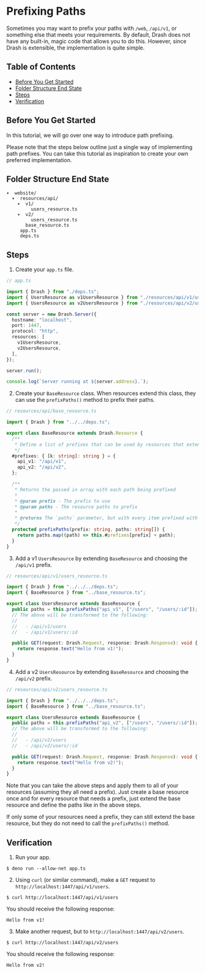 # Prefixing Paths

Sometimes you may want to prefix your paths with `/web`, `/api/v1`, or something
else that meets your requirements. By default, Drash does not have any built-in,
magic code that allows you to do this. However, since Drash is extensible, the
implementation is quite simple.

## Table of Contents

- [Before You Get Started](#before-you-get-started)
- [Folder Structure End State](#folder-structure-end-state)
- [Steps](#steps)
- [Verification](#verification)

## Before You Get Started

In this tutorial, we will go over one way to introduce path prefixing.

Please note that the steps below outline just a single way of implementing path
prefixes. You can take this tutorial as inspiration to create your own preferred
implementation.

## Folder Structure End State

```text
▾  website/
  ▾  resources/api/
    ▾  v1/
         users_resource.ts
    ▾  v2/
         users_resource.ts
       base_resource.ts
     app.ts
     deps.ts
```

## Steps

1. Create your `app.ts` file.

```typescript
// app.ts

import { Drash } from "./deps.ts";
import { UsersResource as v1UsersResource } from "./resources/api/v1/users_resource.ts";
import { UsersResource as v2UsersResource } from "./resources/api/v2/users_resource.ts";

const server = new Drash.Server({
  hostname: "localhost",
  port: 1447,
  protocol: "http",
  resources: [
    v1UsersResource,
    v2UsersResource,
  ],
});

server.run();

console.log(`Server running at ${server.address}.`);
```

2. Create your `BaseResource` class. When resources extend this class, they can
   use the `prefixPaths()` method to prefix their paths.

```ts
// resources/api/base_resource.ts

import { Drash } from "../../deps.ts";

export class BaseResource extends Drash.Resource {
  /**
   * Define a list of prefixes that can be used by resources that extend this class.
   */
  #prefixes: { [k: string]: string } = {
    api_v1: "/api/v1",
    api_v2: "/api/v2",
  };

  /**
   * Returns the passed in array with each path being prefixed
   *
   * @param prefix - The prefix to use
   * @param paths - The resource paths to prefix
   *
   * @returns The `paths` parameter, but with every item prefixed with `this.#prefix`
   */
  protected prefixPaths(prefix: string, paths: string[]) {
    return paths.map((path) => this.#prefixes[prefix] + path);
  }
}
```

3. Add a v1 `UsersResource` by extending `BaseResource` and choosing the
   `/api/v1` prefix.

```ts
// resources/api/v1/users_resource.ts

import { Drash } from "../../../deps.ts";
import { BaseResource } from "../base_resource.ts";

export class UsersResource extends BaseResource {
  public paths = this.prefixPaths("api_v1", ["/users", "/users/:id"]);
  // The above will be transformed to the following:
  //
  //   - /api/v1/users
  //   - /api/v1/users/:id

  public GET(request: Drash.Request, response: Drash.Response): void {
    return response.text("Hello from v1!");
  }
}
```

4. Add a v2 `UsersResource` by extending `BaseResource` and choosing the
   `/api/v2` prefix.

```ts
// resources/api/v2/users_resource.ts

import { Drash } from "../../../deps.ts";
import { BaseResource } from "../base_resource.ts";

export class UsersResource extends BaseResource {
  public paths = this.prefixPaths("api_v2", ["/users", "/users/:id"]);
  // The above will be transformed to the following:
  //
  //   - /api/v2/users
  //   - /api/v2/users/:id

  public GET(request: Drash.Request, response: Drash.Response): void {
    return response.text("Hello from v2!");
  }
}
```

Note that you can take the above steps and apply them to all of your resources
(assuming they all need a prefix). Just create a base resource once and for
every resource that needs a prefix, just extend the base resource and define the
paths like in the above steps.

If only some of your resources need a prefix, they can still extend the base
resource, but they do not need to call the `prefixPaths()` method.

## Verification

1. Run your app.

```shell
$ deno run --allow-net app.ts
```

2. Using `curl` (or similar command), make a `GET` request to
   `http://localhost:1447/api/v1/users`.

```text
$ curl http://localhost:1447/api/v1/users
```

You should receive the following response:

```text
Hello from v1!
```

3. Make another request, but to `http://localhost:1447/api/v2/users`.

```text
$ curl http://localhost:1447/api/v2/users
```

You should receive the following response:

```text
Hello from v2!
```
